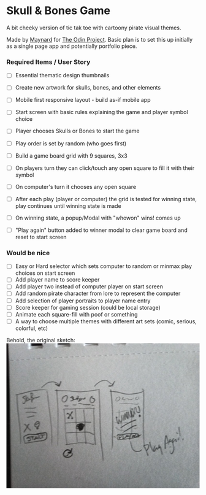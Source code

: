 # Skull & Bones Game

A bit cheeky version of tic tak toe with cartoony pirate visual themes.

Made by [Maynard](https://github.com/ManiacalMaynard/) for [The Odin Project](https://www.theodinproject.com/lessons/node-path-javascript-tic-tac-toe). Basic plan is to set this up initially as a single page app and potentially portfolio piece.

### Required Items / User Story

- [ ] Essential thematic design thumbnails
- [ ] Create new artwork for skulls, bones, and other elements
- [ ] Mobile first responsive layout - build as-if mobile app

- [ ] Start screen with basic rules explaining the game and player symbol choice
- [ ] Player chooses Skulls or Bones to start the game
- [ ] Play order is set by random (who goes first)

- [ ] Build a game board grid with 9 squares, 3x3
- [ ] On players turn they can click/touch any open square to fill it with their symbol
- [ ] On computer's turn it chooses any open square
- [ ] After each play (player or computer) the grid is tested for winning state, play continues until winning state is made
- [ ] On winning state, a popup/Modal with "whowon" wins! comes up
- [ ] "Play again" button added to winner modal to clear game board and reset to start screen

### Would be nice

- [ ] Easy or Hard selector which sets computer to random or minmax play choices on start screen
- [ ] Add player name to score keeper
- [ ] Add player two instead of computer player on start screen
- [ ] Add random pirate character from lore to represent the computer
- [ ] Add selection of player portraits to player name entry
- [ ] Score keeper for gaming session (could be local storage)
- [ ] Animate each square-fill with poof or something
- [ ] A way to choose multiple themes with different art sets (comic, serious, colorful, etc)

Behold, the original sketch:
![basic sketch of skull & bones](./images/IMG_20220427_151017_538.jpg)
